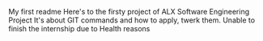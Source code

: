 My first readme
Here's to the firsty project of ALX Software Engineering Project
It's about GIT commands and how to apply, twerk them.
Unable to finish the internship due to Health reasons
